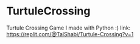 # TurtuleCrossing
Turtule Crossing Game I made with Python :) link: https://replit.com/@TalShabi/Turtule-Crossing?v=1
